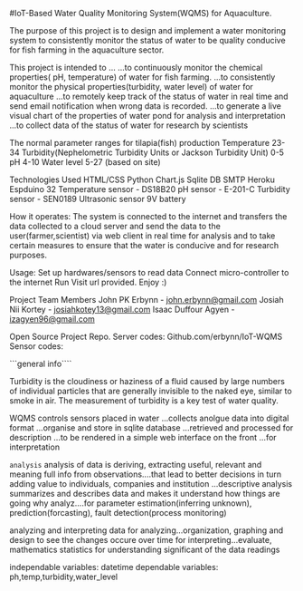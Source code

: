 #IoT-Based Water Quality Monitoring System(WQMS) for Aquaculture.



The purpose of this project is to design and implement a water monitoring system to consistently monitor the status of water to be quality conducive for fish farming in the aquaculture sector.



This project is intended to ...
    ...to continuously monitor the chemical properties( pH, temperature) of water for fish farming.
    ...to consistently monitor the physical properties(turbidity, water level) of water for aquaculture
    ...to remotely keep track of the status of water in real time and send email notification when wrong data is recorded.
    ...to generate a live visual chart of the properties of water pond for analysis and interpretation
    ...to collect data of the status of water for research by scientists 


  The normal parameter ranges for tilapia(fish) production
            Temperature  23-34
            Turbidity(Nephelometric Turbidity Units or Jackson Turbidity Unit) 0-5
            pH  4-10
            Water level 5-27 (based on site)



Technologies Used
    HTML/CSS
    Python
    Chart.js
    Sqlite DB
    SMTP
    Heroku
    Espduino 32
    Temperature sensor - DS18B20
    pH sensor - E-201-C
    Turbidity sensor - SEN0189
    Ultrasonic sensor
    9V battery


How it operates:
    The system is connected to the internet and transfers the data collected to a cloud server and send the data to the user(farmer,scientist) via web client in real time for analysis and to take certain measures to ensure that the water is conducive and for research purposes.


Usage:
    Set up hardwares/sensors to read data
    Connect micro-controller to the internet
    Run <python app.py>
    Visit url provided. Enjoy :)



Project Team Members
    John PK Erbynn  - john.erbynn@gmail.com
    Josiah Nii Kortey - josiahkotey13@gmail.com
    Isaac Duffour Agyen - izagyen96@gmail.com


Open Source Project Repo.
    Server codes: Github.com/erbynn/IoT-WQMS
    Sensor codes: 










```general info````

Turbidity is the cloudiness or haziness of a fluid caused by large numbers of individual particles that are generally invisible to the naked eye, similar to smoke in air. The measurement of turbidity is a key test of water quality.

 
 WQMS controls sensors placed in water
 ...collects anolgue data into digital format
 ...organise and store in sqlite database
 ...retrieved and processed for description
 ...to be rendered in a simple web interface on the front
 ...for interpretation


`````analysis`````
analysis of data is deriving, extracting useful, relevant and meaning full info from observations....that lead to better decisions in turn adding value to individuals, companies and institution
...descriptive analysis summarizes and describes data and makes it understand how things are going
why analyz....for parameter estimation(inferring unknown), prediction(forcasting), fault detection(process monitoring)

analyzing and interpreting data
for analyzing...organization, graphing and design to see the changes occure over time
for interpreting...evaluate, mathematics statistics for understanding significant of the data readings

independable variables: datetime
dependable variables: ph,temp,turbidity,water_level



